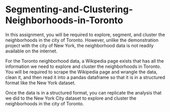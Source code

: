 # Segmenting-and-Clustering-Neighborhoods-in-Toronto

In this assignment, you will be required to explore, segment, and cluster the neighborhoods in the city of Toronto. However, unlike the demonstration project with the city of New York, the neighborhood data is not readily available on the internet.   

For the Toronto neighborhood data, a Wikipedia page exists that has all the information we need to explore and cluster the neighborhoods in Toronto. You will be required to scrape the Wikipedia page and wrangle the data, clean it, and then read it into a pandas dataframe so that it is in a structured format like the New York dataset.  

Once the data is in a structured format, you can replicate the analysis that we did to the New York City dataset to explore and cluster the neighborhoods in the city of Toronto.
